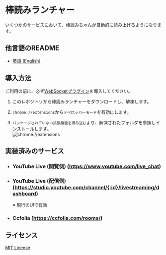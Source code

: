 [棒読みちゃん]: https://chi.usamimi.info/Program/Application/BouyomiChan



# 棒読みランチャー
いくつかのサービスにおいて、[棒読みちゃん]が自動的に読み上げるようになります。


## 他言語のREADME
* [英語 (English)](/README.md)


## 導入方法
ご利用の前に、必ず[WebSocketプラグイン](https://github.com/xztaityozx/BouyomiChan-WebSocket-Plugin)を導入してください。

1. 	このレポジトリから棒読みランチャーをダウンロードし、解凍します。

2. 	`chrome://extensions`から`デベロッパーモード`を有効にします。

3. 	`パッケージされていない拡張機能を読み込む`より、解凍されたフォルダを参照しインストールします。<Br />
	![chrome://extensions](https://user-images.githubusercontent.com/14960841/73714728-b37fdb00-4709-11ea-9c8d-5280f77d39fa.png)


## 実装済みのサービス
* ### YouTube Live (閲覧側) (https://www.youtube.com/live_chat)
* ### YouTube Live (配信側) (https://studio.youtube.com/channel/{:id}/livestreaming/dashboard)
  ※ 現行のUIで有効

* ### Ccfolia (https://ccfolia.com/rooms/)

## ライセンス
[MIT License](/LICENSE)